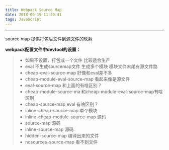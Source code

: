 ```yaml
---
title: Webpack Source Map
date: 2018-09-19 11:30:41
tags: JavaScript
---
```


------

source map 提供打包后文件到源文件的映射

**webpack配置文件中devtool的设置：**
>* 如果不设置，打包成一个文件 比较适合生产
>* eval 不生成sourcemap文件 生成多个模块 模块文件末尾有源文件路
>* cheap-eval-source-map 好像和eval差不多
>* cheap-module-eval-source-map 看起来像是源文件 
>* eval-source-map 和上面的有啥区别？
>* cheap-module-source-ma 和cheap-module-eval-source-map有啥区别
>* cheap-source-map eval 有啥区别？
>* inline-cheap-source-map 单个模块 
>* inline-cheap-module-source-map 源码
>* source-map  源码
>* inline-source-map 源码
>* hidden-source-map 编译出来的文件
>* nosources-source-map 看不到文件